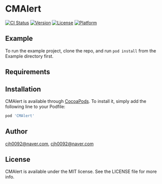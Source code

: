 # CMAlert

[![CI Status](http://img.shields.io/travis/cjh0092@naver.com/CMAlert.svg?style=flat)](https://travis-ci.org/cjh0092@naver.com/CMAlert)
[![Version](https://img.shields.io/cocoapods/v/CMAlert.svg?style=flat)](http://cocoapods.org/pods/CMAlert)
[![License](https://img.shields.io/cocoapods/l/CMAlert.svg?style=flat)](http://cocoapods.org/pods/CMAlert)
[![Platform](https://img.shields.io/cocoapods/p/CMAlert.svg?style=flat)](http://cocoapods.org/pods/CMAlert)

## Example

To run the example project, clone the repo, and run `pod install` from the Example directory first.

## Requirements

## Installation

CMAlert is available through [CocoaPods](http://cocoapods.org). To install
it, simply add the following line to your Podfile:

```ruby
pod 'CMAlert'
```

## Author

cjh0092@naver.com, cjh0092@naver.com

## License

CMAlert is available under the MIT license. See the LICENSE file for more info.
